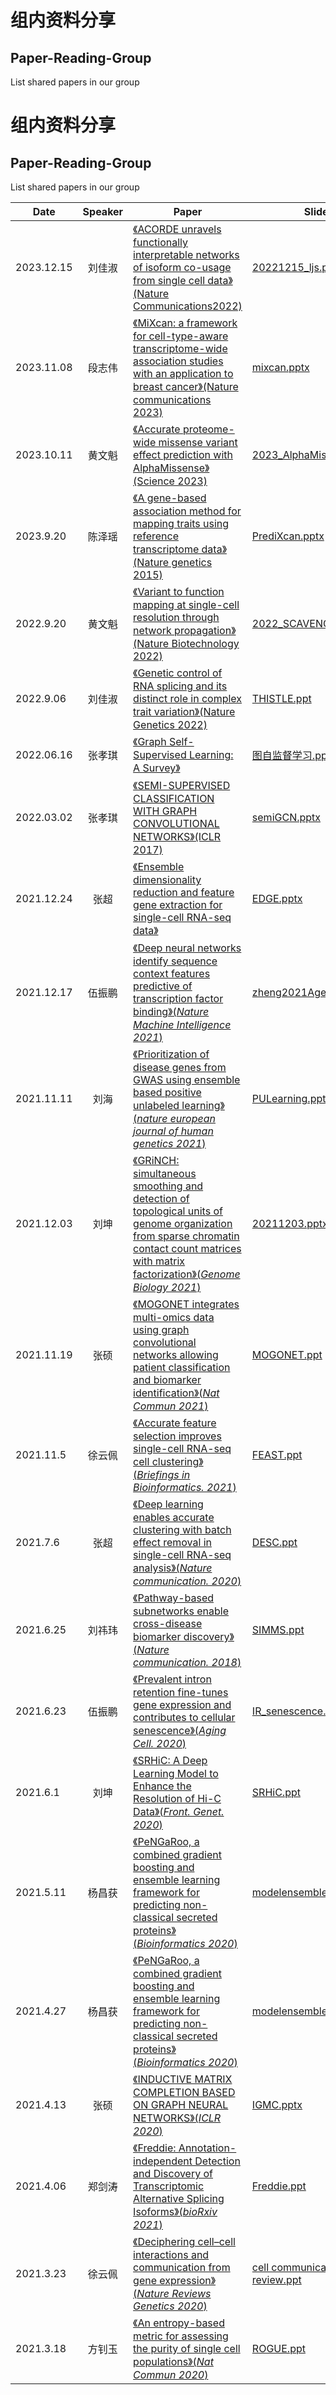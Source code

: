# 组内资料分享

## Paper-Reading-Group

List shared papers in our group
# 组内资料分享

## Paper-Reading-Group

List shared papers in our group

| Date      | Speaker | Paper                                                        | Slide                                                       | Keywords |
| --------- | :-----: | ------------------------------------------------------------ | ------------------------------------------------------------ | -------- |
| 2023.12.15 | 刘佳淑  | [《ACORDE unravels functionally interpretable networks of isoform co-usage from single cell data》(Nature Communications2022)](https://doi.org/10.1038/s41467-022-29497-w) |[20221215_ljs.ppt](https://github.com/genemine/journalClub/blob/main/slides/20231215_ljs.pptx)| isoform共表达网络、单细胞 |
| 2023.11.08 | 段志伟  | [《MiXcan: a framework for cell-type-aware transcriptome-wide association studies with an application to breast cancer》(Nature communications 2023)](https://www.nature.com/articles/s41467-023-35888-4) |[mixcan.pptx](https://github.com/genemine/journalClub/blob/main/slides/mixcan.pptx)| TWAS |
| 2023.10.11 | 黄文魁  | [《Accurate proteome-wide missense variant effect prediction with AlphaMissense》(Science 2023)](https://doi.org/10.1126/science.adg7492) |[2023_AlphaMissense.ppt](https://github.com/genemine/journalClub/blob/main/slides/2023_AlphaMissense.pptx)| 错义突变致病性预测 |
| 2023.9.20 | 陈泽瑶  | [《A gene-based association method for mapping traits using reference transcriptome data》(Nature genetics 2015)](https://doi.org/10.1038/ng.3367) |[PrediXcan.pptx](https://github.com/genemine/journalClub/blob/main/slides/PrediXcan.pptx)| 单细胞 |
| 2022.9.20 | 黄文魁  | [《Variant to function mapping at single-cell resolution through network propagation》(Nature Biotechnology 2022)](https://doi.org/10.1038/s41587-022-01341-y) |[2022_SCAVENGE.ppt](https://github.com/genemine/journalClub/blob/main/slides/2022_SCAVENGE.pptx)| 单细胞 |
| 2022.9.06 | 刘佳淑  | [《Genetic control of RNA splicing and its distinct role in complex trait variation》(Nature Genetics 2022)](https://doi.org/10.1038/s41588-022-01154-4) |[THISTLE.ppt](https://github.com/genemine/journalClub/blob/main/slides/THISTLE.pptx)| sQTL   |
| 2022.06.16 | 张孝琪 | [《Graph Self-Supervised Learning: A Survey》](https://ieeexplore.ieee.org/abstract/document/9770382)| [图自监督学习.pptx](https://github.com/genemine/journalClub/blob/main/slides/%E5%9B%BE%E8%87%AA%E7%9B%91%E7%9D%A3%E5%AD%A6%E4%B9%A0.pptx)| 自监督学习 |
| 2022.03.02 | 张孝琪 | [《SEMI-SUPERVISED CLASSIFICATION WITH GRAPH CONVOLUTIONAL NETWORKS》(ICLR 2017)](https://openreview.net/forum?id=SJU4ayYgl)| [semiGCN.pptx](https://github.com/genemine/journalClub/blob/main/slides/semiGCN.pptx)| GCN |
| 2021.12.24 | 张超 | [《Ensemble dimensionality reduction and feature gene extraction for single-cell RNA-seq data》](https://www.nature.com/articles/s41467-020-19465-7)| [EDGE.pptx](https://github.com/genemine/journalClub/blob/main/slides/EDGE.pptx)| 单细胞降维和特征选择 |
| 2021.12.17 | 伍振鹏 | [《Deep neural networks identify sequence context features predictive of transcription factor binding》(*Nature Machine Intelligence 2021*)](https://www.nature.com/articles/s42256-020-00282-y)| [zheng2021AgentBind.pptx](https://github.com/genemine/journalClub/blob/main/slides/zheng2021AgentBind.pptx)| 转录因子结合预测 |
| 2021.11.11 | 刘海 | [《Prioritization of disease genes from GWAS using ensemble based positive unlabeled learning》(*nature  european journal of human genetics 2021*)](https://www.nature.com/articles/s41431-021-00930-w)| [PULearning.pptx](https://github.com/genemine/journalClub/blob/main/slides/PULearning.pptx)| 疾病基因预测 |
| 2021.12.03 | 刘坤 | [《GRiNCH: simultaneous smoothing and detection of topological units of genome organization from sparse chromatin contact count matrices with matrix factorization》(*Genome Biology 2021*)](https://genomebiology.biomedcentral.com/articles/10.1186/s13059-021-02378-z)| [20211203.pptx](https://github.com/genemine/journalClub/blob/main/slides/20211203.pptx)| TAD检测 |
| 2021.11.19 | 张硕 | [《MOGONET integrates multi-omics data using graph convolutional networks allowing patient classification and biomarker identification》(*Nat Commun 2021*)](https://www.nature.com/articles/s41467-021-23774-w)| [MOGONET.ppt](https://github.com/genemine/journalClub/blob/main/slides/MOGONET.pptx)| 多组学分类 |
| 2021.11.5 | 徐云佩  | [《Accurate feature selection improves single-cell RNA-seq cell clustering》(*Briefings in Bioinformatics. 2021*)](https://academic.oup.com/bib/article/22/5/bbab034/6145899?login=true)  |[FEAST.ppt](https://github.com/genemine/journalClub/blob/main/slides/FEAST.pptx)   |单细胞特征选择|
| 2021.7.6 | 张超  | [《Deep learning enables accurate clustering with batch effect removal in single-cell RNA-seq analysis》(*Nature communication. 2020*)](https://www.nature.com/articles/s41467-020-15851-3)  |[DESC.ppt](https://github.com/genemine/journalClub/blob/main/slides/DESC.pptx)   |单细胞聚类|
| 2021.6.25 | 刘祎玮  | [《Pathway-based subnetworks enable cross-disease biomarker discovery》(*Nature communication. 2018*)](https://www.nature.com/articles/s41467-018-07021-3)  |[SIMMS.ppt](https://github.com/genemine/journalClub/blob/main/slides/SIMMS.pptx)   |Pathway subnetwork及生存分析|
| 2021.6.23 | 伍振鹏  | [《Prevalent intron retention fine-tunes gene expression and contributes to cellular senescence》(*Aging Cell. 2020*)](https://onlinelibrary.wiley.com/doi/full/10.1111/acel.13276)  |[IR_senescence.ppt](https://github.com/genemine/journalClub/blob/main/slides/IR_senescence.pptx)   |内含子保留|
| 2021.6.1 | 刘坤  | [《SRHiC: A Deep Learning Model to Enhance the Resolution of Hi-C Data》(*Front. Genet. 2020*)](https://www.frontiersin.org/articles/10.3389/fgene.2020.00353/full)  |[SRHiC.ppt](https://github.com/genemine/journalClub/blob/main/slides/SRHiC.pptx)   |Hi-C数据增强|
| 2021.5.11 | 杨昌获  | [《PeNGaRoo, a combined gradient boosting and ensemble learning framework for predicting non-classical secreted proteins》(*Bioinformatics 2020*)](https://academic.oup.com/bioinformatics/article/36/3/704/5545087)  |[modelensemble.ppt](https://github.com/genemine/journalClub/blob/main/slides/modelensemble.pptx)   |模型集成|
| 2021.4.27 | 杨昌获  | [《PeNGaRoo, a combined gradient boosting and ensemble learning framework for predicting non-classical secreted proteins》(*Bioinformatics 2020*)](https://academic.oup.com/bioinformatics/article/36/3/704/5545087)  |[modelensemble.ppt](https://github.com/genemine/journalClub/blob/main/slides/modelensemble.pptx)   |模型集成|
| 2021.4.13 |  张硕   | [《INDUCTIVE MATRIX COMPLETION BASED ON GRAPH NEURAL NETWORKS》(*ICLR 2020*)](https://openreview.net/forum?id=ByxxgCEYDS)|[IGMC.pptx](https://github.com/genemine/journalClub/blob/main/slides/IGMC.pptx)|推荐系统|
| 2021.4.06 | 郑剑涛  |  [《Freddie: Annotation-independent Detection and Discovery of Transcriptomic Alternative Splicing Isoforms》(*bioRxiv 2021*)](https://www.biorxiv.org/content/10.1101/2021.01.20.427493v1.abstract)   |[Freddie.ppt](https://github.com/genemine/journalClub/blob/main/slides/Freddie.pptx)   | 三代测序；isoform预测|
| 2021.3.23 | 徐云佩  |  [《Deciphering cell–cell interactions and communication from gene expression》(*Nature Reviews Genetics 2020*)](https://www.nature.com/articles/s41576-020-00292-x) | [cell communication review.ppt](https://github.com/genemine/journalClub/blob/main/slides/cell%20communication%20review.pptx)  | 单细胞通讯 |
| 2021.3.18 | 方钊玉  | [《An entropy-based metric for assessing the purity of single cell populations》(*Nat Commun 2020*)](https://www.nature.com/articles/s41467-020-16904-3) |[ROGUE.ppt](https://github.com/genemine/journalClub/blob/main/slides/ROGUE.pptx)| 单细胞   |
